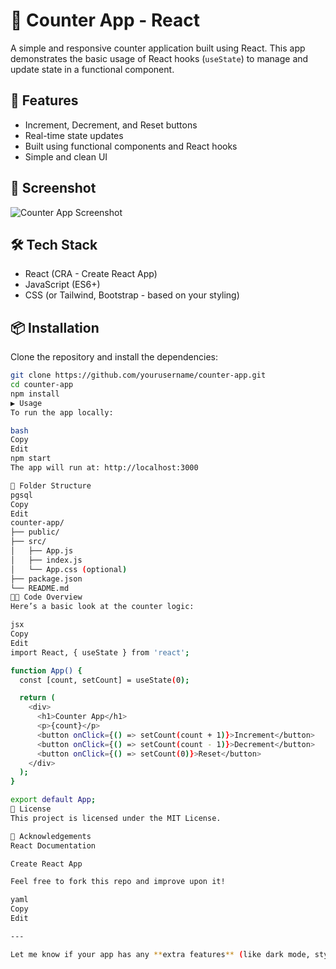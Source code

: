 # 🧮 Counter App - React

A simple and responsive counter application built using React. This app demonstrates the basic usage of React hooks (`useState`) to manage and update state in a functional component.

## 🚀 Features

- Increment, Decrement, and Reset buttons
- Real-time state updates
- Built using functional components and React hooks
- Simple and clean UI

## 📸 Screenshot

![Counter App Screenshot](./screenshot.png) <!-- Optional: include if you have a screenshot -->

## 🛠️ Tech Stack

- React (CRA - Create React App)
- JavaScript (ES6+)
- CSS (or Tailwind, Bootstrap - based on your styling)

## 📦 Installation

Clone the repository and install the dependencies:

```bash
git clone https://github.com/yourusername/counter-app.git
cd counter-app
npm install
▶️ Usage
To run the app locally:

bash
Copy
Edit
npm start
The app will run at: http://localhost:3000

📁 Folder Structure
pgsql
Copy
Edit
counter-app/
├── public/
├── src/
│   ├── App.js
│   ├── index.js
│   └── App.css (optional)
├── package.json
└── README.md
🧑‍💻 Code Overview
Here’s a basic look at the counter logic:

jsx
Copy
Edit
import React, { useState } from 'react';

function App() {
  const [count, setCount] = useState(0);

  return (
    <div>
      <h1>Counter App</h1>
      <p>{count}</p>
      <button onClick={() => setCount(count + 1)}>Increment</button>
      <button onClick={() => setCount(count - 1)}>Decrement</button>
      <button onClick={() => setCount(0)}>Reset</button>
    </div>
  );
}

export default App;
🧾 License
This project is licensed under the MIT License.

🙌 Acknowledgements
React Documentation

Create React App

Feel free to fork this repo and improve upon it!

yaml
Copy
Edit

---

Let me know if your app has any **extra features** (like dark mode, styling libraries, animations), and I

